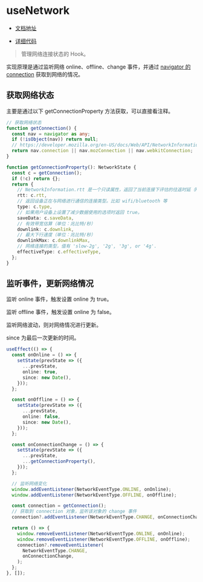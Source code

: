 # useNetwork

- [文档地址](https://ahooks.js.org/zh-CN/hooks/use-network)

- [详细代码](https://github.com/GpingFeng/hooks/blob/guangping%2Fread-code/packages/hooks/src/useNetwork/index.ts)

> 管理网络连接状态的 Hook。

实现原理是通过监听网络 online、offline、change 事件，并通过 [navigator 的 connection](https://developer.mozilla.org/en-US/docs/Web/API/Navigator/connection) 获取到网络的情况。

## 获取网络状态

主要是通过以下 getConnectionProperty 方法获取，可以直接看注释。

```ts
// 获取网络状态
function getConnection() {
  const nav = navigator as any;
  if (!isObject(nav)) return null;
  // https://developer.mozilla.org/en-US/docs/Web/API/NetworkInformation/type
  return nav.connection || nav.mozConnection || nav.webkitConnection;
}

function getConnectionProperty(): NetworkState {
  const c = getConnection();
  if (!c) return {};
  return {
    // NetworkInformation.rtt 是一个只读属性，返回了当前连接下评估的往返时延（RTT, round-trip time ），并保留该值为 25 千分秒的最接近的整数倍。
    rtt: c.rtt,
    // 返回设备正在与网络进行通信的连接类型。比如 wifi/bluetooth 等
    type: c.type,
    // 如果用户设备上设置了减少数据使用的选项时返回 true。
    saveData: c.saveData,
    // 有效带宽估算（单位：兆比特/秒）
    downlink: c.downlink,
    // 最大下行速度（单位：兆比特/秒）
    downlinkMax: c.downlinkMax,
    // 网络连接的类型，值有 'slow-2g', '2g', '3g', or '4g'.
    effectiveType: c.effectiveType,
  };
}
```

## 监听事件，更新网络情况

监听 online 事件，触发设置 online 为 true。

监听 offline 事件，触发设置 online 为 false。

监听网络波动，则对网络情况进行更新。

since 为最后一次更新的时间。

```ts
useEffect(() => {
  const onOnline = () => {
    setState(prevState => ({
      ...prevState,
      online: true,
      since: new Date(),
    }));
  };

  const onOffline = () => {
    setState(prevState => ({
      ...prevState,
      online: false,
      since: new Date(),
    }));
  };

  const onConnectionChange = () => {
    setState(prevState => ({
      ...prevState,
      ...getConnectionProperty(),
    }));
  };

  // 监听网络变化
  window.addEventListener(NetworkEventType.ONLINE, onOnline);
  window.addEventListener(NetworkEventType.OFFLINE, onOffline);

  const connection = getConnection();
  // 获取到 connection 对象，监听该对象的 change 事件
  connection?.addEventListener(NetworkEventType.CHANGE, onConnectionChange);

  return () => {
    window.removeEventListener(NetworkEventType.ONLINE, onOnline);
    window.removeEventListener(NetworkEventType.OFFLINE, onOffline);
    connection?.removeEventListener(
      NetworkEventType.CHANGE,
      onConnectionChange,
    );
  };
}, []);
```
